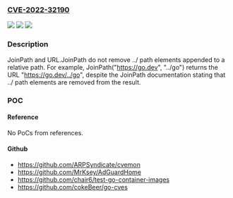 ### [CVE-2022-32190](https://cve.mitre.org/cgi-bin/cvename.cgi?name=CVE-2022-32190)
![](https://img.shields.io/static/v1?label=Product&message=net%2Furl&color=blue)
![](https://img.shields.io/static/v1?label=Version&message=%3D%201.19.0%20&color=brighgreen)
![](https://img.shields.io/static/v1?label=Vulnerability&message=CWE-22%3A%20Improper%20Limitation%20of%20a%20Pathname%20to%20a%20Restricted%20Directory%20('Path%20Traversal')&color=brighgreen)

### Description

JoinPath and URL.JoinPath do not remove ../ path elements appended to a relative path. For example, JoinPath("https://go.dev", "../go") returns the URL "https://go.dev/../go", despite the JoinPath documentation stating that ../ path elements are removed from the result.

### POC

#### Reference
No PoCs from references.

#### Github
- https://github.com/ARPSyndicate/cvemon
- https://github.com/MrKsey/AdGuardHome
- https://github.com/chair6/test-go-container-images
- https://github.com/cokeBeer/go-cves

